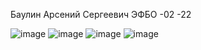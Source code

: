 Баулин Арсений Сергеевич
ЭФБО -02 -22

![image](https://github.com/user-attachments/assets/9cdb5d5f-9d42-45f0-832d-7ce3aeec7252)
![image](https://github.com/user-attachments/assets/fa44abd4-4b95-49d4-8d26-1ef4b1ccb71c)
![image](https://github.com/user-attachments/assets/28f2979a-6e5d-45af-8dc5-dab107c26a5c)
![image](https://github.com/user-attachments/assets/7117560d-2432-45da-ac8a-94dc34000bff)

